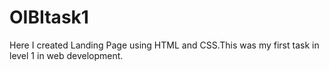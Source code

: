 # OIBItask1
Here I created Landing Page using HTML and CSS.This was my first task in level 1 in web development.
